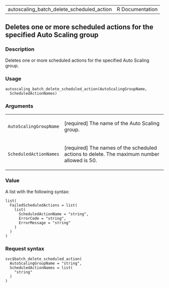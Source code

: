 <table style="width: 100%;">
<tbody>
<tr class="odd">
<td>autoscaling_batch_delete_scheduled_action</td>
<td style="text-align: right;">R Documentation</td>
</tr>
</tbody>
</table>

## Deletes one or more scheduled actions for the specified Auto Scaling group

### Description

Deletes one or more scheduled actions for the specified Auto Scaling
group.

### Usage

    autoscaling_batch_delete_scheduled_action(AutoScalingGroupName,
      ScheduledActionNames)

### Arguments

<table>
<colgroup>
<col style="width: 35%" />
<col style="width: 65%" />
</colgroup>
<tbody>
<tr class="odd">
<td><code
id="autoscaling_batch_delete_scheduled_action_:_AutoScalingGroupName">AutoScalingGroupName</code></td>
<td><p>[required] The name of the Auto Scaling group.</p></td>
</tr>
<tr class="even">
<td><code
id="autoscaling_batch_delete_scheduled_action_:_ScheduledActionNames">ScheduledActionNames</code></td>
<td><p>[required] The names of the scheduled actions to delete. The
maximum number allowed is 50.</p></td>
</tr>
</tbody>
</table>

### Value

A list with the following syntax:

    list(
      FailedScheduledActions = list(
        list(
          ScheduledActionName = "string",
          ErrorCode = "string",
          ErrorMessage = "string"
        )
      )
    )

### Request syntax

    svc$batch_delete_scheduled_action(
      AutoScalingGroupName = "string",
      ScheduledActionNames = list(
        "string"
      )
    )
